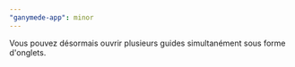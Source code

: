 ```yaml
---
"ganymede-app": minor
---
```


Vous pouvez désormais ouvrir plusieurs guides simultanément sous forme d'onglets.
